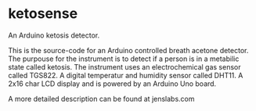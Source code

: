 ketosense
=========

An Arduino ketosis detector.

This is the source-code for an Arduino controlled breath acetone detector. The purpouse for the instrument is to detect
if a person is in a metabilic state called ketosis. The instrument uses an electrochemical gas sensor called TGS822.
A digital temperatur and humidity sensor called DHT11. A 2x16 char LCD display and is powered by an Arduino Uno board.

A more detailed description can be found at jenslabs.com
